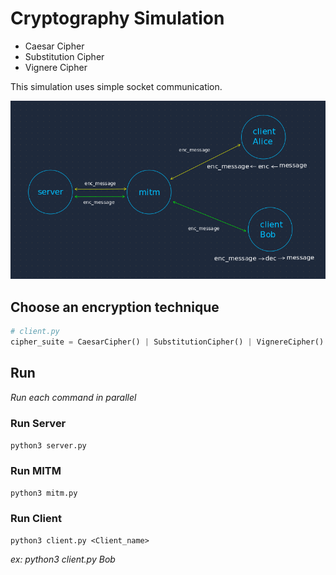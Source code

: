 # Cryptography Simulation
- Caesar Cipher
- Substitution Cipher
- Vignere Cipher

This simulation uses simple socket communication.

![communication scheme](communication_scheme.png)

## Choose an encryption technique
```python
# client.py
cipher_suite = CaesarCipher() | SubstitutionCipher() | VignereCipher()
```

## Run
*Run each command in parallel*

### Run Server
`python3 server.py`

### Run MITM
`python3 mitm.py`

### Run Client
`python3 client.py <Client_name>`

*ex: python3 client.py Bob*
